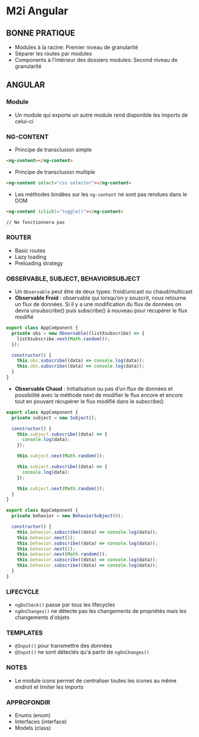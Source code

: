 # M2i Angular

## BONNE PRATIQUE

- Modules à la racine: Premier niveau de granularité
- Séparer les routes par modules
- Components à l'intérieur des dossiers modules: Second niveau de granularité

## ANGULAR

### **Module**

- Un module qui exporte un autre module rend disponible les imports de celui-ci

### NG-CONTENT

- Principe de transclusion simple

```html
<ng-content></ng-content>
```

- Principe de transclusion multiple

```html
<ng-content select="css selector"></ng-content>
```

- Les méthodes bindées sur les `ng-content` ne sont pas rendues dans le DOM

```html
<ng-content (click)="toggle()"></ng-content>

// Ne fonctionnera pas
```

### ROUTER

- Basic routes
- Lazy loading
- Preloading strategy

### OBSERVABLE, SUBJECT, BEHAVIORSUBJECT

- Un `Observable` peut être de deux types: froid/unicast ou chaud/multicast
- **Observable Froid** : observable qui lorsqu’on y souscrit, nous retourne un flux de données. Si il y a une modification du flux de données on devra unsubscribe() puis subscribe() à nouveau pour récupérer le flux modifié

```js
export class AppComponent {
  private obs = new Observable((listXsubscribe) => {
    listXsubscribe.next(Math.random());
  });

  constructor() {
    this.obs.subscribe((data) => console.log(data));
    this.obs.subscribe((data) => console.log(data));
  }
}
```

- **Observable Chaud** : Initialisation ou pas d’un flux de données et possibilité avec la méthode next de modifier le flux encore et encore tout en pouvant récupérer le flux modifié dans le subscribe()

```js
export class AppComponent {
  private subject = new Subject();

  constructor() {
    this.subject.subscribe((data) => {
      console.log(data);
    });

    this.subject.next(Math.random());

    this.subject.subscribe((data) => {
      console.log(data);
    });

    this.subject.next(Math.random());
  }
}
```

```js
export class AppComponent {
  private behavior = new BehaviorSubject(0);

  constructor() {
    this.behavior.subscribe((data) => console.log(data));
    this.behavior.next(1);
    this.behavior.subscribe((data) => console.log(data));
    this.behavior.next(2);
    this.behavior.next(Math.random());
    this.behavior.subscribe((data) => console.log(data));
    this.behavior.subscribe((data) => console.log(data));
  }
}
```

### LIFECYCLE

- `ngDoCheck()` passe par tous les lifecycles
- `ngOnChanges()` ne détecte pas les changements de propriétés mais les changements d'objets

### TEMPLATES

- `@Input()` pour transmettre des données
- `@Input()` ne sont détectés qu'à partir de `ngOnChanges()`

### NOTES

- Le module icons permet de centraliser toutes les icones au même endroit et limiter les imports

### APPROFONDIR

- Enums (enum)
- Interfaces (interface)
- Models (class)
